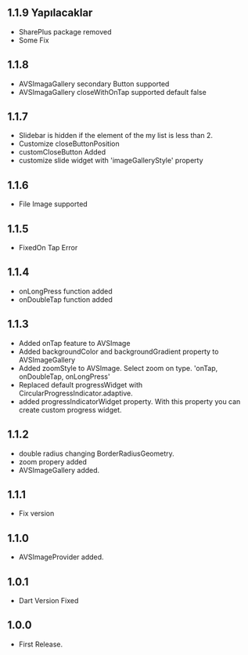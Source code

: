 ## 1.1.9 Yapılacaklar

- SharePlus package removed 
- Some Fix

## 1.1.8

- AVSImagaGallery secondary Button supported
- AVSImagaGallery  closeWithOnTap supported default false

## 1.1.7

- Slidebar is hidden if the element of the my list is less than 2.
- Customize closeButtonPosition
- customCloseButton Added
- customize slide widget with 'imageGalleryStyle' property

## 1.1.6

- File Image supported

## 1.1.5

- FixedOn Tap Error

## 1.1.4

- onLongPress function added
- onDoubleTap function added

## 1.1.3

- Added onTap feature to AVSImage
- Added backgroundColor and backgroundGradient property to AVSImageGallery
- Added zoomStyle to AVSImage. Select zoom on type. 'onTap, onDoubleTap, onLongPress'
- Replaced default progressWidget with CircularProgressIndicator.adaptive.
- added progressIndicatorWidget property. With this property you can create custom progress widget.

## 1.1.2

- double radius changing BorderRadiusGeometry.
- zoom propery added
- AVSImageGallery added.

## 1.1.1

* Fix version

## 1.1.0

* AVSImageProvider added.

## 1.0.1

* Dart Version Fixed

## 1.0.0

* First Release.
